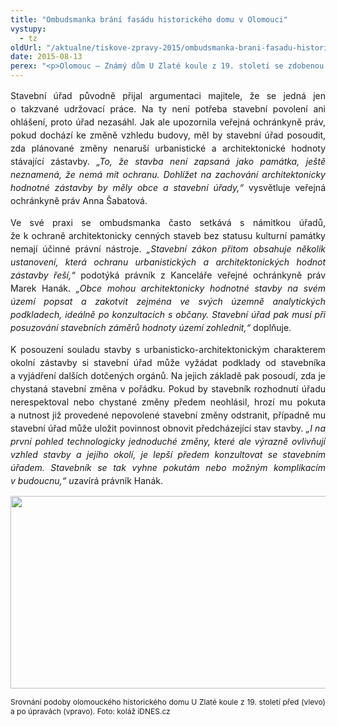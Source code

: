 ```yaml
---
title: "Ombudsmanka brání fasádu historického domu v Olomouci"
vystupy:
  - tz
oldUrl: "/aktualne/tiskove-zpravy-2015/ombudsmanka-brani-fasadu-historickeho-domu-v-olomouci"
date: 2015-08-13
perex: "<p>Olomouc – Známý dům U Zlaté koule z 19. století se zdobenou neorenesanční fasádou nedávno překrylo polystyrenové zateplení a křiklavé barvy. Podle místních i odborníků se jednalo o necitlivý zásah do vzhledu historické budovy. Přestože olomoucký stavební úřad původně namítal nemožnost zasáhnout, po upozornění veřejné ochránkyně práv zahájil s majitelem domu řízení o odstranění nepovolených stavebních úprav.</p>"
---
```


<!-- imported from the old website -->

<p class="MsoNormal" style="text-align:justify;line-height:150%">Stavební úřad
původně přijal argumentaci majitele, že se jedná jen o takzvané udržovací
práce. Na ty není potřeba stavební povolení ani ohlášení, proto úřad nezasáhl.
Jak ale upozornila veřejná ochránkyně práv, pokud dochází ke změně vzhledu
budovy, měl by stavební úřad posoudit, zda plánované změny nenaruší
urbanistické a architektonické hodnoty stávající zástavby. <i>„To, že stavba není zapsaná jako památka, ještě neznamená, že nemá mít ochranu.
Dohlížet na zachování architektonicky hodnotné zástavby by měly obce
a stavební úřady,“</i> vysvětluje veřejná ochránkyně práv Anna Šabatová.</p>

<p class="MsoNormal" style="text-align:justify;line-height:150%">Ve své praxi se ombudsmanka
často setkává s námitkou úřadů, že k ochraně architektonicky cenných
staveb bez statusu kulturní památky nemají účinné právní nástroje. <i>„Stavební zákon přitom obsahuje několik ustanovení,
která ochranu urbanistických a architektonických hodnot zástavby řeší,“</i>
podotýká právník z Kanceláře veřejné ochránkyně práv Marek Hanák. <i>„Obce mohou architektonicky hodnotné stavby
na svém území popsat a zakotvit zejména ve svých územně analytických podkladech,
ideálně po konzultacích s občany. Stavební úřad pak musí při posuzování
stavebních záměrů hodnoty území zohlednit,“</i> doplňuje.</p>

<p class="MsoNormal" style="text-align:justify;line-height:150%">K posouzení
souladu stavby s urbanisticko-architektonickým charakterem okolní zástavby si
stavební úřad může vyžádat podklady od stavebníka a vyjádření dalších dotčených
orgánů. Na jejich základě pak posoudí, zda je chystaná stavební změna
v pořádku. Pokud by stavebník rozhodnutí úřadu nerespektoval nebo chystané
změny předem neohlásil, hrozí mu pokuta a nutnost již provedené nepovolené
stavební změny odstranit, případně mu stavební úřad může uložit povinnost
obnovit předcházející stav stavby. <i>„I na
první pohled technologicky jednoduché změny, které ale výrazně ovlivňují vzhled
stavby a jejího okolí, je lepší předem konzultovat se stavebním úřadem.
Stavebník se tak vyhne pokutám nebo možným komplikacím v budoucnu,“ u</i>zavírá
právník Hanák. </p><p class="MsoNormal" style="text-align:justify;line-height:150%"><img src="/uploads-import/uploads/RTEmagicC_Dum_U_Zlate_koule_01.png.png" width="630" height="308" alt="" /></p><p class="MsoNormal" style="text-align:justify"><span style="font-size: 9pt;">Srovnání podoby olomouckého
historického domu U Zlaté koule z 19. století před (vlevo)
a po úpravách (vpravo). Foto: koláž iDNES.cz</span></p>
